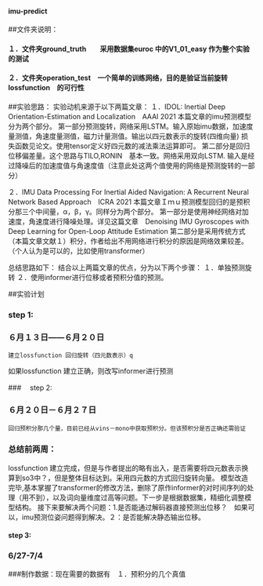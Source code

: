 #### imu-predict

##文件夹说明：
####	１．文件夹ground_truth　　采用数据集euroc 中的V1_01_easy 作为整个实验的测试 
####	２．文件夹operation_test　一个简单的训练网络，目的是验证当前旋转lossfunction　的可行性

##实验思路：
实验动机来源于以下两篇文章：
１．IDOL: Inertial Deep Orientation-Estimation and Localization　AAAI 2021
本篇文章的imu预测模型分为两个部分。
第一部分预测旋转，网络采用LSTM。输入原始imu数据，加速度量测值，角速度量测值，磁力计量测值。输出以四元数表示的旋转(四维向量)
损失函数见论文。使用tensor定义好四元数的减法乘法运算即可。
第二部分是回归位移偏差量。这个思路与TILO,RONIN　基本一致。网络采用双向LSTM. 输入是经过降噪后的加速度值与角速度值（注意此处这两个值使用的网络是预测旋转的一部分）

２．IMU Data Processing For Inertial Aided Navigation: A Recurrent Neural Network Based Approach　ICRA 2021
本篇文章Ｉｍｕ预测模型回归的是预积分那三个中间量，α，β，γ。同样分为两个部分。
第一部分是使用神经网络对加速度，角速度进行降噪处理。详见这篇文章　Denoising IMU Gyroscopes with Deep Learning for Open-Loop Attitude Estimation
第二部分是采用传统方式（本篇文章文献１）积分，作者给出不用网络进行积分的原因是网络效果较差。（个人认为是可以的，比如使用transformer）

总结思路如下：
结合以上两篇文章的优点，分为以下两个步骤：
１．单独预测旋转
２．使用informer进行位移或者预积分值的预测。


	
##实验计划
###   step 1:
###	６月１３日——６月２０日
	建立lossfunction 回归旋转（四元数表示）q
如果lossfunction 建立正确，则改写informer进行预测

###　 step 2:
###      ６月２０日－６月２７日
	回归预积分那几个量，目前已经从vins－mono中获取预积分。但该预积分是否正确还需验证

###    总结前两周：
lossfunction 建立完成，但是与作者提出的略有出入，是否需要将四元数表示换算到so3中？，但是整体目标达到。采用四元数的方式回归旋转向量。
模型改造完毕,基本掌握了transformer的修改方法，删除了原作informer的对时间序列的处理（用不到），以及词向量维度过高等问题。下一步是根据数据集，精细化调整模型结构。
接下来要解决两个问题：1.是否能通过解码器直接预测出位移？　如果可以，imu预测位姿问题得到解决。２：是否能解决静态输出位移。


#### step 3:
###    6/27-7/4
###制作数据：现在需要的数据有　１．预积分的几个真值 





